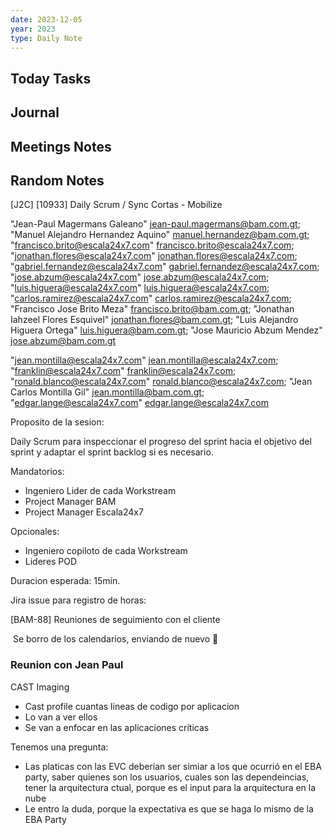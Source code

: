 ```yaml
---
date: 2023-12-05
year: 2023
type: Daily Note
---
```


## Today Tasks

## Journal

## Meetings Notes

## Random Notes


[J2C] [10933] Daily Scrum / Sync Cortas - Mobilize

"Jean-Paul Magermans Galeano" <jean-paul.magermans@bam.com.gt>; "Manuel Alejandro Hernandez Aquino" <manuel.hernandez@bam.com.gt>; "francisco.brito@escala24x7.com" <francisco.brito@escala24x7.com>; "jonathan.flores@escala24x7.com" <jonathan.flores@escala24x7.com>; "gabriel.fernandez@escala24x7.com" <gabriel.fernandez@escala24x7.com>; "jose.abzum@escala24x7.com" <jose.abzum@escala24x7.com>; "luis.higuera@escala24x7.com" <luis.higuera@escala24x7.com>; "carlos.ramirez@escala24x7.com" <carlos.ramirez@escala24x7.com>; "Francisco Jose Brito Meza" <francisco.brito@bam.com.gt>; "Jonathan Iahzeel Flores Esquivel" <jonathan.flores@bam.com.gt>; "Luis Alejandro Higuera Ortega" <luis.higuera@bam.com.gt>; "Jose Mauricio Abzum Mendez" <jose.abzum@bam.com.gt>

"jean.montilla@escala24x7.com" <jean.montilla@escala24x7.com>; "franklin@escala24x7.com" <franklin@escala24x7.com>; "ronald.blanco@escala24x7.com" <ronald.blanco@escala24x7.com>; "Jean Carlos Montilla Gil" <jean.montilla@bam.com.gt>; "edgar.lange@escala24x7.com" <edgar.lange@escala24x7.com>

  
Proposito de la sesion:

Daily Scrum para inspeccionar el progreso del sprint hacia el objetivo del sprint y adaptar el sprint backlog si es necesario.

Mandatorios: 

- Ingeniero Lider de cada Workstream
- Project Manager BAM
- Project Manager Escala24x7

Opcionales:

- Ingeniero copiloto de cada Workstream
- Lideres POD

Duracion esperada: 15min.

Jira issue para registro de horas:

[BAM-88] Reuniones de seguimiento con el cliente

 Se borro de los calendarios, enviando de nuevo 🙂





### Reunion con Jean Paul

CAST Imaging

- Cast profile cuantas lineas de codigo por aplicacion
- Lo van a ver ellos
- Se van a enfocar en las aplicaciones críticas


Tenemos una pregunta:
- Las platicas con las EVC deberían ser simiar a los que ocurrió en el EBA party, saber quienes son los usuarios, cuales son las dependeincias, tener la arquitectura ctual, porque es el input para la arquitectura en la nube
- Le entro la duda, porque la expectativa es que se haga lo mismo de la EBA Party



